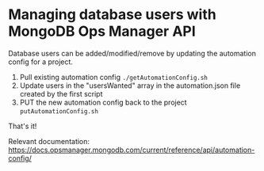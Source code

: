 # Managing database users with MongoDB Ops Manager API

Database users can be added/modified/remove by updating the automation config for a project.

1. Pull existing automation config <code>./getAutomationConfig.sh</code>
2. Update users in the "usersWanted" array in the automation.json file created by the first script</code>
3. PUT the new automation config back to the project <code>putAutomationConfig.sh</code>

That's it!

Relevant documentation: https://docs.opsmanager.mongodb.com/current/reference/api/automation-config/